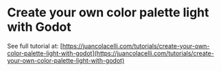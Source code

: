 # Create your own color palette light with Godot

See full tutorial at: [https://juancolacelli.com/tutorials/create-your-own-color-palette-light-with-godot](https://juancolacelli.com/tutorials/create-your-own-color-palette-light-with-godot)
